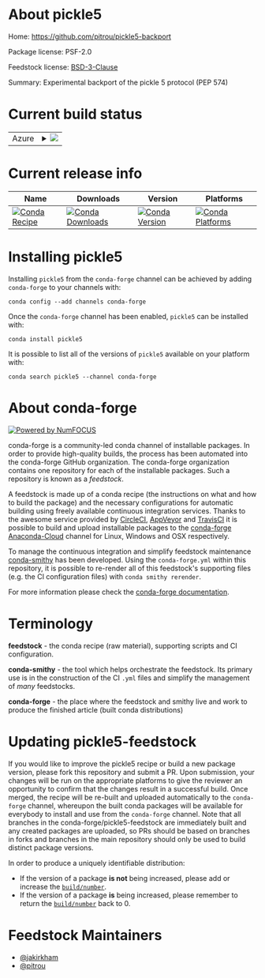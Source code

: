 About pickle5
=============

Home: https://github.com/pitrou/pickle5-backport

Package license: PSF-2.0

Feedstock license: [BSD-3-Clause](https://github.com/conda-forge/pickle5-feedstock/blob/master/LICENSE.txt)

Summary: Experimental backport of the pickle 5 protocol (PEP 574)

Current build status
====================


<table>
    
  <tr>
    <td>Azure</td>
    <td>
      <details>
        <summary>
          <a href="https://dev.azure.com/conda-forge/feedstock-builds/_build/latest?definitionId=778&branchName=master">
            <img src="https://dev.azure.com/conda-forge/feedstock-builds/_apis/build/status/pickle5-feedstock?branchName=master">
          </a>
        </summary>
        <table>
          <thead><tr><th>Variant</th><th>Status</th></tr></thead>
          <tbody><tr>
              <td>linux_64_c_compiler_version7python3.6.____cpython</td>
              <td>
                <a href="https://dev.azure.com/conda-forge/feedstock-builds/_build/latest?definitionId=778&branchName=master">
                  <img src="https://dev.azure.com/conda-forge/feedstock-builds/_apis/build/status/pickle5-feedstock?branchName=master&jobName=linux&configuration=linux_64_c_compiler_version7python3.6.____cpython" alt="variant">
                </a>
              </td>
            </tr><tr>
              <td>linux_64_c_compiler_version7python3.7.____cpython</td>
              <td>
                <a href="https://dev.azure.com/conda-forge/feedstock-builds/_build/latest?definitionId=778&branchName=master">
                  <img src="https://dev.azure.com/conda-forge/feedstock-builds/_apis/build/status/pickle5-feedstock?branchName=master&jobName=linux&configuration=linux_64_c_compiler_version7python3.7.____cpython" alt="variant">
                </a>
              </td>
            </tr><tr>
              <td>osx_64_c_compiler_version10python3.6.____cpython</td>
              <td>
                <a href="https://dev.azure.com/conda-forge/feedstock-builds/_build/latest?definitionId=778&branchName=master">
                  <img src="https://dev.azure.com/conda-forge/feedstock-builds/_apis/build/status/pickle5-feedstock?branchName=master&jobName=osx&configuration=osx_64_c_compiler_version10python3.6.____cpython" alt="variant">
                </a>
              </td>
            </tr><tr>
              <td>osx_64_c_compiler_version10python3.7.____cpython</td>
              <td>
                <a href="https://dev.azure.com/conda-forge/feedstock-builds/_build/latest?definitionId=778&branchName=master">
                  <img src="https://dev.azure.com/conda-forge/feedstock-builds/_apis/build/status/pickle5-feedstock?branchName=master&jobName=osx&configuration=osx_64_c_compiler_version10python3.7.____cpython" alt="variant">
                </a>
              </td>
            </tr><tr>
              <td>win_64_python3.6.____cpython</td>
              <td>
                <a href="https://dev.azure.com/conda-forge/feedstock-builds/_build/latest?definitionId=778&branchName=master">
                  <img src="https://dev.azure.com/conda-forge/feedstock-builds/_apis/build/status/pickle5-feedstock?branchName=master&jobName=win&configuration=win_64_python3.6.____cpython" alt="variant">
                </a>
              </td>
            </tr><tr>
              <td>win_64_python3.7.____cpython</td>
              <td>
                <a href="https://dev.azure.com/conda-forge/feedstock-builds/_build/latest?definitionId=778&branchName=master">
                  <img src="https://dev.azure.com/conda-forge/feedstock-builds/_apis/build/status/pickle5-feedstock?branchName=master&jobName=win&configuration=win_64_python3.7.____cpython" alt="variant">
                </a>
              </td>
            </tr>
          </tbody>
        </table>
      </details>
    </td>
  </tr>
</table>

Current release info
====================

| Name | Downloads | Version | Platforms |
| --- | --- | --- | --- |
| [![Conda Recipe](https://img.shields.io/badge/recipe-pickle5-green.svg)](https://anaconda.org/conda-forge/pickle5) | [![Conda Downloads](https://img.shields.io/conda/dn/conda-forge/pickle5.svg)](https://anaconda.org/conda-forge/pickle5) | [![Conda Version](https://img.shields.io/conda/vn/conda-forge/pickle5.svg)](https://anaconda.org/conda-forge/pickle5) | [![Conda Platforms](https://img.shields.io/conda/pn/conda-forge/pickle5.svg)](https://anaconda.org/conda-forge/pickle5) |

Installing pickle5
==================

Installing `pickle5` from the `conda-forge` channel can be achieved by adding `conda-forge` to your channels with:

```
conda config --add channels conda-forge
```

Once the `conda-forge` channel has been enabled, `pickle5` can be installed with:

```
conda install pickle5
```

It is possible to list all of the versions of `pickle5` available on your platform with:

```
conda search pickle5 --channel conda-forge
```


About conda-forge
=================

[![Powered by NumFOCUS](https://img.shields.io/badge/powered%20by-NumFOCUS-orange.svg?style=flat&colorA=E1523D&colorB=007D8A)](http://numfocus.org)

conda-forge is a community-led conda channel of installable packages.
In order to provide high-quality builds, the process has been automated into the
conda-forge GitHub organization. The conda-forge organization contains one repository
for each of the installable packages. Such a repository is known as a *feedstock*.

A feedstock is made up of a conda recipe (the instructions on what and how to build
the package) and the necessary configurations for automatic building using freely
available continuous integration services. Thanks to the awesome service provided by
[CircleCI](https://circleci.com/), [AppVeyor](https://www.appveyor.com/)
and [TravisCI](https://travis-ci.com/) it is possible to build and upload installable
packages to the [conda-forge](https://anaconda.org/conda-forge)
[Anaconda-Cloud](https://anaconda.org/) channel for Linux, Windows and OSX respectively.

To manage the continuous integration and simplify feedstock maintenance
[conda-smithy](https://github.com/conda-forge/conda-smithy) has been developed.
Using the ``conda-forge.yml`` within this repository, it is possible to re-render all of
this feedstock's supporting files (e.g. the CI configuration files) with ``conda smithy rerender``.

For more information please check the [conda-forge documentation](https://conda-forge.org/docs/).

Terminology
===========

**feedstock** - the conda recipe (raw material), supporting scripts and CI configuration.

**conda-smithy** - the tool which helps orchestrate the feedstock.
                   Its primary use is in the construction of the CI ``.yml`` files
                   and simplify the management of *many* feedstocks.

**conda-forge** - the place where the feedstock and smithy live and work to
                  produce the finished article (built conda distributions)


Updating pickle5-feedstock
==========================

If you would like to improve the pickle5 recipe or build a new
package version, please fork this repository and submit a PR. Upon submission,
your changes will be run on the appropriate platforms to give the reviewer an
opportunity to confirm that the changes result in a successful build. Once
merged, the recipe will be re-built and uploaded automatically to the
`conda-forge` channel, whereupon the built conda packages will be available for
everybody to install and use from the `conda-forge` channel.
Note that all branches in the conda-forge/pickle5-feedstock are
immediately built and any created packages are uploaded, so PRs should be based
on branches in forks and branches in the main repository should only be used to
build distinct package versions.

In order to produce a uniquely identifiable distribution:
 * If the version of a package **is not** being increased, please add or increase
   the [``build/number``](https://conda.io/docs/user-guide/tasks/build-packages/define-metadata.html#build-number-and-string).
 * If the version of a package **is** being increased, please remember to return
   the [``build/number``](https://conda.io/docs/user-guide/tasks/build-packages/define-metadata.html#build-number-and-string)
   back to 0.

Feedstock Maintainers
=====================

* [@jakirkham](https://github.com/jakirkham/)
* [@pitrou](https://github.com/pitrou/)

